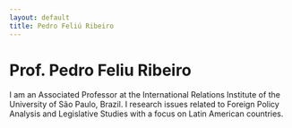 ```yaml
---
layout: default
title: Pedro Feliú Ribeiro
---
```

<div class="blurb">
	<h1>Prof. Pedro Feliu Ribeiro</h1>
	<p>I am an Associated Professor at the International Relations Institute of the University of São Paulo, Brazil. I research issues related to Foreign Policy Analysis and Legislative Studies  with a focus on Latin American countries.</a></p>
</div><!-- /.blurb -->
